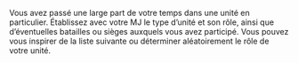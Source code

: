 ﻿---
id: background_soldier_fr.md#unité
name: Unité
table:
  d6:
    1:
      Type d'unité: Fantassins/piquiers
    2:
      Type d'unité: Archers/arbalétriers
    3:
      Type d'unité: Ravitaillement/soutien
    4:
      Type d'unité: Cavalerie légère
    5:
      Type d'unité: Irréguliers/éclaireurs
    6:
      Type d'unité: Sapeurs/ingénieurs
---
Vous avez passé une large part de votre temps dans une unité en particulier. Établissez avec votre MJ le type d’unité et son rôle, ainsi que d’éventuelles batailles ou sièges auxquels vous avez participé. Vous pouvez vous inspirer de la liste suivante ou déterminer aléatoirement le rôle de votre unité.

